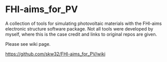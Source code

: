 # FHI-aims_for_PV
A collection of tools for simulating photovoltaic materials with the FHI-aims electronic structure software package. Not all tools were developed by myself, where this is the case credit and links to original repos are given.

Please see wiki page.

https://github.com/skw32/FHI-aims_for_PV/wiki
